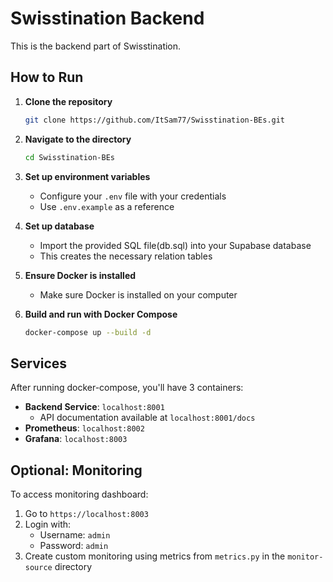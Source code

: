 # Swisstination Backend

This is the backend part of Swisstination.

## How to Run

1. **Clone the repository**
    ```bash
    git clone https://github.com/ItSam77/Swisstination-BEs.git
    ```

2. **Navigate to the directory**
    ```bash
    cd Swisstination-BEs
    ```

3. **Set up environment variables**
    - Configure your `.env` file with your credentials
    - Use `.env.example` as a reference

4. **Set up database**
    - Import the provided SQL file(db.sql) into your Supabase database
    - This creates the necessary relation tables

5. **Ensure Docker is installed**
    - Make sure Docker is installed on your computer

6. **Build and run with Docker Compose**
    ```bash
    docker-compose up --build -d
    ```

## Services

After running docker-compose, you'll have 3 containers:

- **Backend Service**: `localhost:8001`
  - API documentation available at `localhost:8001/docs`
- **Prometheus**: `localhost:8002`
- **Grafana**: `localhost:8003`

## Optional: Monitoring

To access monitoring dashboard:
1. Go to `https://localhost:8003`
2. Login with:
    - Username: `admin`
    - Password: `admin`
3. Create custom monitoring using metrics from `metrics.py` in the `monitor-source` directory
